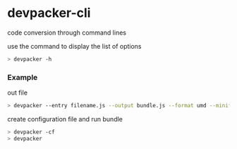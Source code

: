 # devpacker-cli

code conversion through command lines

use the command to display the list of options

```bash
> devpacker -h
```
### Example

out file

```bash
> devpacker --entry filename.js --output bundle.js --format umd --minified true
```

create configuration file and run bundle

```bash
> devpacker -cf
> devpacker
```
